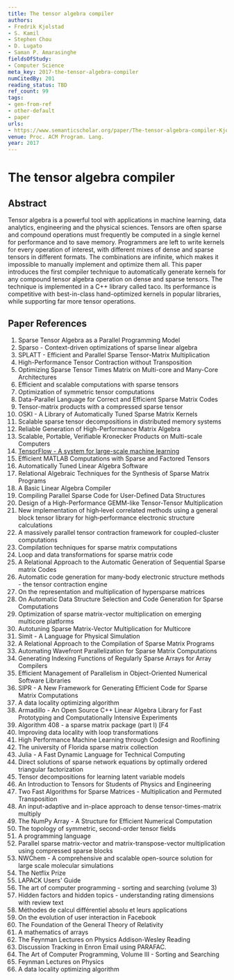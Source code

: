 ```yaml
---
title: The tensor algebra compiler
authors:
- Fredrik Kjolstad
- S. Kamil
- Stephen Chou
- D. Lugato
- Saman P. Amarasinghe
fieldsOfStudy:
- Computer Science
meta_key: 2017-the-tensor-algebra-compiler
numCitedBy: 201
reading_status: TBD
ref_count: 99
tags:
- gen-from-ref
- other-default
- paper
urls:
- https://www.semanticscholar.org/paper/The-tensor-algebra-compiler-Kjolstad-Kamil/c2e1139691c3a337831e36ee7afeab8817ab5d48?sort=total-citations
venue: Proc. ACM Program. Lang.
year: 2017
---
```


# The tensor algebra compiler

## Abstract

Tensor algebra is a powerful tool with applications in machine learning, data analytics, engineering and the physical sciences. Tensors are often sparse and compound operations must frequently be computed in a single kernel for performance and to save memory. Programmers are left to write kernels for every operation of interest, with different mixes of dense and sparse tensors in different formats. The combinations are infinite, which makes it impossible to manually implement and optimize them all. This paper introduces the first compiler technique to automatically generate kernels for any compound tensor algebra operation on dense and sparse tensors. The technique is implemented in a C++ library called taco. Its performance is competitive with best-in-class hand-optimized kernels in popular libraries, while supporting far more tensor operations.

## Paper References

1. Sparse Tensor Algebra as a Parallel Programming Model
2. Sparso - Context-driven optimizations of sparse linear algebra
3. SPLATT - Efficient and Parallel Sparse Tensor-Matrix Multiplication
4. High-Performance Tensor Contraction without Transposition
5. Optimizing Sparse Tensor Times Matrix on Multi-core and Many-Core Architectures
6. Efficient and scalable computations with sparse tensors
7. Optimization of symmetric tensor computations
8. Data-Parallel Language for Correct and Efficient Sparse Matrix Codes
9. Tensor-matrix products with a compressed sparse tensor
10. OSKI - A Library of Automatically Tuned Sparse Matrix Kernels
11. Scalable sparse tensor decompositions in distributed memory systems
12. Reliable Generation of High-Performance Matrix Algebra
13. Scalable, Portable, Verifiable Kronecker Products on Multi-scale Computers
14. [TensorFlow - A system for large-scale machine learning](2016-tensorflow-a-system-for-large-scale-machine-learning.md)
15. Efficient MATLAB Computations with Sparse and Factored Tensors
16. Automatically Tuned Linear Algebra Software
17. Relational Algebraic Techniques for the Synthesis of Sparse Matrix Programs
18. A Basic Linear Algebra Compiler
19. Compiling Parallel Sparse Code for User-Defined Data Structures
20. Design of a High-Performance GEMM-like Tensor-Tensor Multiplication
21. New implementation of high‐level correlated methods using a general block tensor library for high‐performance electronic structure calculations
22. A massively parallel tensor contraction framework for coupled-cluster computations
23. Compilation techniques for sparse matrix computations
24. Loop and data transformations for sparse matrix code
25. A Relational Approach to the Automatic Generation of Sequential Sparse matrix Codes
26. Automatic code generation for many-body electronic structure methods - the tensor contraction engine
27. On the representation and multiplication of hypersparse matrices
28. On Automatic Data Structure Selection and Code Generation for Sparse Computations
29. Optimization of sparse matrix-vector multiplication on emerging multicore platforms
30. Autotuning Sparse Matrix-Vector Multiplication for Multicore
31. Simit - A Language for Physical Simulation
32. A Relational Approach to the Compilation of Sparse Matrix Programs
33. Automating Wavefront Parallelization for Sparse Matrix Computations
34. Generating Indexing Functions of Regularly Sparse Arrays for Array Compilers
35. Efficient Management of Parallelism in Object-Oriented Numerical Software Libraries
36. SIPR - A New Framework for Generating Efficient Code for Sparse Matrix Computations
37. A data locality optimizing algorithm
38. Armadillo - An Open Source C++ Linear Algebra Library for Fast Prototyping and Computationally Intensive Experiments
39. Algorithm 408 - a sparse matrix package (part I) [F4
40. Improving data locality with loop transformations
41. High Performance Machine Learning through Codesign and Rooflining
42. The university of Florida sparse matrix collection
43. Julia - A Fast Dynamic Language for Technical Computing
44. Direct solutions of sparse network equations by optimally ordered triangular factorization
45. Tensor decompositions for learning latent variable models
46. An Introduction to Tensors for Students of Physics and Engineering
47. Two Fast Algorithms for Sparse Matrices - Multiplication and Permuted Transposition
48. An input-adaptive and in-place approach to dense tensor-times-matrix multiply
49. The NumPy Array - A Structure for Efficient Numerical Computation
50. The topology of symmetric, second-order tensor fields
51. A programming language
52. Parallel sparse matrix-vector and matrix-transpose-vector multiplication using compressed sparse blocks
53. NWChem - A comprehensive and scalable open-source solution for large scale molecular simulations
54. The Netflix Prize
55. LAPACK Users' Guide
56. The art of computer programming - sorting and searching (volume 3)
57. Hidden factors and hidden topics - understanding rating dimensions with review text
58. Méthodes de calcul différentiel absolu et leurs applications
59. On the evolution of user interaction in Facebook
60. The Foundation of the General Theory of Relativity
61. A mathematics of arrays
62. The Feynman Lectures on Physics Addison-Wesley Reading
63. Discussion Tracking in Enron Email using PARAFAC.
64. The Art of Computer Programming, Volume III - Sorting and Searching
65. Feynman Lectures on Physics
66. A data locality optimizing algorithm
